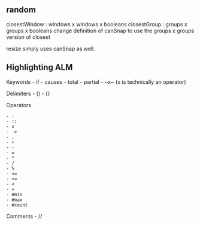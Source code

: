 




## random

closestWindow : windows x windows x booleans
closestGroup : groups x groups x booleans
change definition of canSnap to use the groups x groups version of closest

resize simply uses canSnap as well.

## Highlighting ALM

Keywords
    - if
    - causes
    - total
    - partial
    - ~x~ (x is technically an operator)

Delimiters
    - ()
    - {}

Operators

    - :
    - ::
    - x
    - ->
    - ,
    - +
    - -
    - =
    - *
    - /
    - %
    - <=
    - >=
    - <
    - >
    - #min
    - #max
    - #count

Comments
    - //
